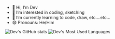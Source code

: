 - 👋 Hi, I’m Dev
- 👀 I’m interested in coding, sketching
- 🌱 I’m currently learning to code, draw, etc....etc...
- 😄 Pronouns: He/Him

<!---
devkala05/devkala05 is a ✨ special ✨ repository because its `README.md` (this file) appears on your GitHub profile.
You can click the Preview link to take a look at your changes.
--->
![Dev's GitHub stats](https://github-readme-stats.vercel.app/api?username=devkala05&hide=stars&count_private=true&show_icons=true&theme=chartreuse-dark)
![Dev's Most Used Languages](https://github-readme-stats.vercel.app/api/top-langs/?username=devkala05&theme=chartreuse-dark&layout=compact)
